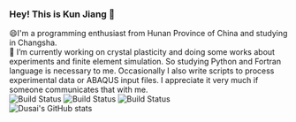 ### Hey! This is Kun Jiang 👋
😄I'm a programming enthusiast from Hunan Province of China and studying in Changsha.  
🔭 I’m currently working on crystal plasticity and doing some works about experiments and finite element simulation. So studying Python and Fortran language is necessary to me. Occasionally I also  write scripts to process experimental data or ABAQUS input files. I appreciate it very much if someone communicates that with me.  
![Build Status](https://img.shields.io/badge/Python-3.10-green)
![Build Status](https://img.shields.io/badge/Matlab-2018a-green)
![Build Status](https://img.shields.io/badge/Fortran-green)  
![Dusai's GitHub stats](https://github-readme-stats.vercel.app/api?username=kun-Jiang)
<!--
**kun-Jiang/kun-Jiang** is a ✨ _special_ ✨ repository because its `README.md` (this file) appears on your GitHub profile.

Here are some ideas to get you started:

- 🔭 I’m currently working on ...
- 🌱 I’m currently learning ...
- 👯 I’m looking to collaborate on ...
- 🤔 I’m looking for help with ...
- 💬 Ask me about ...
- 📫 How to reach me: ...
- 😄 Pronouns: ...
- ⚡ Fun fact: ...
-->
